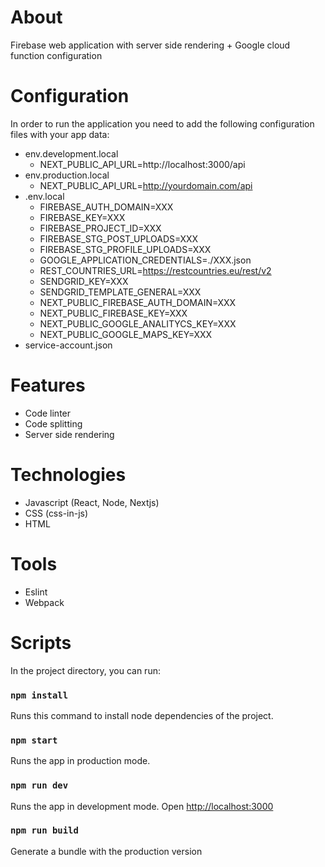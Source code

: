 # About

Firebase web application with server side rendering + Google cloud function configuration

# Configuration

In order to run the application you need to add the following configuration files with your app data:
- env.development.local
  - NEXT_PUBLIC_API_URL=http://localhost:3000/api
- env.production.local
  - NEXT_PUBLIC_API_URL=http://yourdomain.com/api
- .env.local
  - FIREBASE_AUTH_DOMAIN=XXX
  - FIREBASE_KEY=XXX
  - FIREBASE_PROJECT_ID=XXX
  - FIREBASE_STG_POST_UPLOADS=XXX
  - FIREBASE_STG_PROFILE_UPLOADS=XXX
  - GOOGLE_APPLICATION_CREDENTIALS=./XXX.json
  - REST_COUNTRIES_URL=https://restcountries.eu/rest/v2
  - SENDGRID_KEY=XXX
  - SENDGRID_TEMPLATE_GENERAL=XXX
  - NEXT_PUBLIC_FIREBASE_AUTH_DOMAIN=XXX
  - NEXT_PUBLIC_FIREBASE_KEY=XXX
  - NEXT_PUBLIC_GOOGLE_ANALITYCS_KEY=XXX
  - NEXT_PUBLIC_GOOGLE_MAPS_KEY=XXX
- service-account.json 

# Features

- Code linter
- Code splitting
- Server side rendering

# Technologies

- Javascript (React, Node, Nextjs)
- CSS (css-in-js)
- HTML

# Tools

- Eslint
- Webpack

# Scripts

In the project directory, you can run:

### `npm install`

Runs this command to install node dependencies of the project.

### `npm start`

Runs the app in production mode.

### `npm run dev`

Runs the app in development mode. Open [http://localhost:3000](http://localhost:3000)

### `npm run build`

Generate a bundle with the production version